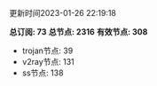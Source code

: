 更新时间2023-01-26 22:19:18

**总订阅: 73**
**总节点: 2316**
**有效节点: 308**
- trojan节点: 39
- v2ray节点: 131
- ss节点: 138
